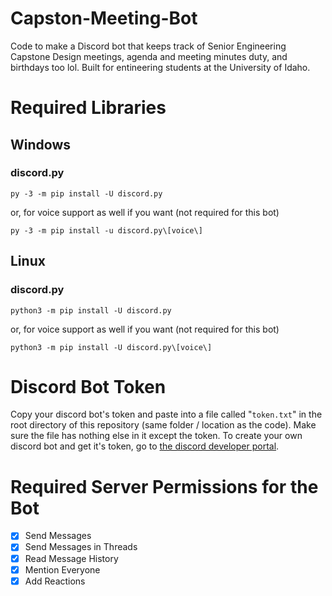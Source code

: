 # Capston-Meeting-Bot
Code to make a Discord bot that keeps track of Senior Engineering Capstone Design meetings, agenda and meeting minutes duty, and birthdays too lol. Built for entineering students at the University of Idaho.

# Required Libraries

## Windows

### discord.py
```py -3 -m pip install -U discord.py```

or, for voice support as well if you want (not required for this bot)

```py -3 -m pip install -u discord.py\[voice\]```

## Linux

### discord.py
```python3 -m pip install -U discord.py```

or, for voice support as well if you want (not required for this bot)

```python3 -m pip install -U discord.py\[voice\]```

# Discord Bot Token

Copy your discord bot's token and paste into a file called "`token.txt`" in the root directory of this repository (same folder / location as the code).
Make sure the file has nothing else in it except the token.
To create your own discord bot and get it's token, go to [the discord developer portal](https://discord.com/developers/applications).

# Required Server Permissions for the Bot
- [x] Send Messages
- [x] Send Messages in Threads
- [x] Read Message History
- [x] Mention Everyone
- [x] Add Reactions
